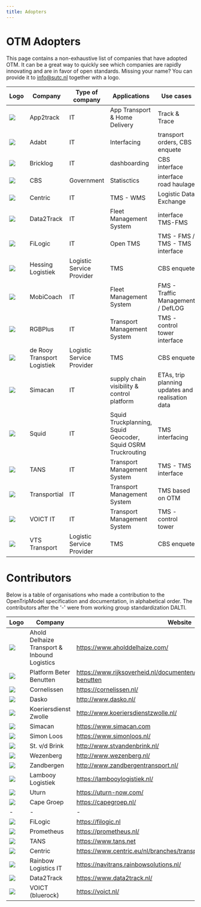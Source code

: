 ```yaml
---
title: Adopters
---
```

OTM Adopters
============

This page contains a non-exhaustive list of companies that have adopted OTM. It can be a great way to quickly see which companies are rapidly innovating and are in favor of open standards. Missing your name? You can provide it to info@sutc.nl together with a logo.

| Logo                              | Company | Type of company | Applications     | Use cases | Website |
|-----------------------------------| --------| ----------------| -----------------|-----------|---------|
| ![](/img/logos/app2track-logo.png)  | App2track  |  IT    |App Transport & Home Delivery | Track & Trace  | https://www.app2track.com |
| ![](/img/logos/adapt-logo.jpg)  | Adabt   |  IT    |Interfacing | transport orders, CBS enquete  | https://www.adabt.com/nl/ |
| ![](/img/logos/Bricklog.jpg) | Bricklog | IT | dashboarding | CBS interface  | https://bricklog.nl/ |
| ![](/img/logos/cbs.png) | CBS | Government | Statisctics | interface road haulage  | https://www.cbs.nl |
| ![](/img/logos/Logo_Centric.png) | Centric | IT | TMS - WMS | Logistic Data Exchange | https://www.centric.eu/nl/ |
| ![](/img/logos/Data2Track.jpg) | Data2Track | IT | Fleet Management System | interface TMS-FMS | https://www.d2t.nl/ |
| ![](/img/logos/Filogic.png) | FiLogic | IT | Open TMS | TMS - FMS / TMS - TMS interface  | https://filogic.nl/ |
| ![](/img/logos/hessing-logistiek-logo.jpg) | Hessing Logistiek | Logistic Service Provider |TMS | CBS enquete |https://www.hessinglogistiek.nl/ |
| ![](/img/logos/MobiCoachM.png) | MobiCoach | IT | Fleet Management System | FMS - Traffic Management / DefLOG | https://www.mobicoach.eu/ |
| ![](/img/logos/RGB.JPG) | RGBPlus | IT | Transport Management System |TMS - control tower interface | https://www.rgbplus.nl/ |
| ![](/img/logos/derooy.png) | de Rooy Transport Logistiek | Logistic Service Provider |TMS | CBS enquete |https://derooytransport.nl/ |
| ![](/img/logos/simacan-logo.jpg)| Simacan | IT |supply chain visibility & control platform | ETAs, trip planning updates and realisation data |https://www.simacan.com |
| ![](/img/logos/squid.png) | Squid | IT | Squid Truckplanning, Squid Geocoder, Squid OSRM Truckrouting | TMS interfacing | https://squid.software/ |
| ![](/img/logos/tans_logo_transparant.png) | TANS | IT | Transport Management System |TMS - TMS interface | https://www.tans.net |
| ![](/img/logos/transportial-logo.jpg) | Transportial | IT | Transport Management System |TMS based on OTM | https://www.transportial.com |
| ![](/img/logos/VOICT.jpg) | VOICT IT | IT | Transport Management System |TMS - control tower | https://voict.nl/|
| ![](/img/logos/VTSTransport.jpg) | VTS Transport | Logistic Service Provider |TMS | CBS enquete |https://www.vts.nl/ |



Contributors
============


Below is a table of organisations who made a contribution to the OpenTripModel specification and documentation, in alphabetical order. The contributors after the '-' were from working group standardization DALTI. 

| Logo | Company | Website |
|------|---------|---------|
| ![](/img/logos_contributors/Ahold_Delhaize.svg.png) | Ahold Delhaize Transport & Inbound Logistics |https://www.aholddelhaize.com/|
|  ![](/img/logos_contributors/Logo_Rijksoverheid_(kleur).jpg)  | Platform Beter Benutten | https://www.rijksoverheid.nl/documenten/brochures/2013/09/20/beter-benutten|
| ![](/img/logos_contributors/cornelissen.jpeg) | Cornelissen |https://cornelissen.nl/ |
|   ![](/img/logos_contributors/dasko.jpg)   | Dasko |http://www.dasko.nl/ |
|   ![](/img/logos_contributors/koeriersdienst_zwolle.jpg) | Koeriersdienst Zwolle | http://www.koeriersdienstzwolle.nl/|
| ![](/img/logos_contributors/simacan.png) | Simacan | https://www.simacan.com |
| ![](/img/logos_contributors/Simon_loos.png) | Simon Loos |https://www.simonloos.nl/|
|![](/img/logos_contributors/stvdbrink.png) | St. v/d Brink |http://www.stvandenbrink.nl/ |
|![](/img/logos_contributors/wezenberg.png) | Wezenberg |http://www.wezenberg.nl/ |
| ![](/img/logos_contributors/zandbergen.png) | Zandbergen |http://www.zandbergentransport.nl/|
|  ![](/img/logos_contributors/lambooy.jpg) | Lambooy Logistiek |https://lambooylogistiek.nl/ |
| ![](/img/logos_contributors/uturn.jpg) | Uturn |https://uturn-now.com/ |
| ![](/img/logos_contributors/capegroep.png)  | Cape Groep |https://capegroep.nl/ |
|-|-|-|
|  ![](/img/logos_contributors/filogic.jpg) | FiLogic | https://filogic.nl |
| ![](/img/logos_contributors/prometheus.png) | Prometheus |https://prometheus.nl/ |
| ![](/img/logos_contributors/logo-TANS.png)| TANS | https://www.tans.net |
|![](/img/logos_contributors/centric.png) | Centric | https://www.centric.eu/nl/branches/transport-en-logistiek/ |
| ![](/img/logos_contributors/navitrans.pjg.jpg)| Rainbow Logistics IT | https://navitrans.rainbowsolutions.nl/|
| ![](/img/logos_contributors/data2track-logo.png) | Data2Track | https://www.data2track.nl/|
| ![](/img/logos_contributors/bluerock.png)| VOICT (bluerock) | https://voict.nl/ |

